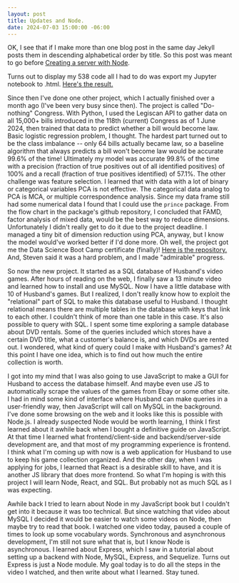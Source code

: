 ```yaml
---
layout: post
title: Updates and Node.
date: 2024-07-03 15:00:00 -06:00
---
```

OK, I see that if I make more than one blog post in the same day Jekyll posts them in descending alphabetical order by title.  So this post was meant to go before [Creating a server with Node](https://wh33les.github.io/Blog/Creating-a-Server-With-Node.html).

Turns out to display my 538 code all I had to do was export my Jupyter notebook to .html.  [Here's the result.](https://wh33les.github.io/538Project/ProblemStatement.html)  

Since then I've done one other project, which I actually finished over a month ago (I've been very busy since then).  The project is called "Do-nothing" Congress.  With Python, I used the Legiscan API to gather data on all 15,000+ bills introduced in the 118th (current) Congress as of 1 June 2024, then trained that data to predict whether a bill would become law.  Basic logistic regression problem, I thought.  The hardest part turned out to be the class imbalance -- only 64 bills actually became law, so a baseline algorithm that always predicts a bill won't become law would be accurate 99.6% of the time!  Ultimately my model was accurate 99.8% of the time with a precision (fraction of true positives out of all identified positives) of 100% and a recall (fraction of true positives identified) of 57.1%.  The other challenge was feature selection.  I learned that with data with a lot of binary or categorical variables PCA is not effective.  The categorical data analog to PCA is MCA, or multiple correspondence analysis. Since my data frame still had some numerical data I found that I could use the `prince` package.  From the flow chart in the package's github repository, I concluded that FAMD, factor analysis of mixed data, would be the best way to reduce dimensions.  Unfortunately I didn't really get to do it due to the project deadline.  I managed a tiny bit of dimension reduction using PCA, anyway, but I know the model would've worked better if I'd done more.  Oh well, the project got me the Data Science Boot Camp certificate (finally)!  [Here is the repository.](https://github.com/wh33les/118thCongressProject)  And, Steven said it was a hard problem, and I made "admirable" progress.

So now the new project.  It started as a SQL database of Husband's video games.  After hours of reading on the web, I finally saw a 13 minute video and learned how to install and use MySQL.  Now I have a little database with 10 of Husband's games.  But I realized, I don't really know how to exploit the "relational" part of SQL to make this database useful to Husband.  I thought relational means there are multiple tables in the database with keys that link to each other.  I couldn't think of more than one table in this case.  It's also possible to query with SQL.  I spent some time exploring a sample database about DVD rentals.  Some of the queries included which stores have a certain DVD title, what a customer's balance is, and which DVDs are rented out.  I wondered, what kind of query could I make with Husband's games?  At this point I have one idea, which is to find out how much the entire collection is worth.

I got into my mind that I was also going to use JavaScript to make a GUI for Husband to access the database himself.  And maybe even use JS to automatically scrape the values of the games from Ebay or some other site.  I had in mind some kind of interface where Husband can make queries in a user-friendly way, then JavaScript will call on MySQL in the background.  I've done some browsing on the web and it looks like this is possible with Node.js.  I already suspected Node would be worth learning, I think I first learned about it awhile back when I bought a definitive guide on JavaScript.  At that time I learned what frontend/client-side and backend/server-side development are, and that most of my programming experience is frontend.  I think what I'm coming up with now is a web application for Husband to use to keep his game collection organized.  And the other day, when I was applying for jobs, I learned that React is a desirable skill to have, and it is another JS library that does more frontend.  So what I'm hoping is with this project I will learn Node, React, and SQL.  But probably not as much SQL as I was expecting.

Awhile back I tried to learn about Node in my JavaScript book but I couldn't get into it because it was too technical.  But since watching that video about MySQL I decided it would be easier to watch some videos on Node, then maybe try to read that book.  I watched one video today, paused a couple of times to look up some vocabulary words.  Synchronous and asynchronous development, I'm still not sure what that is, but I know Node is asynchronous.  I learned about Express, which I saw in a tutorial about setting up a backend with Node, MySQL, Express, and Sequelize.  Turns out Express is just a Node module.  My goal today is to do all the steps in the video I watched, and then write about what I learned.  Stay tuned.